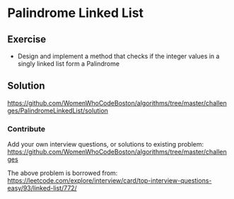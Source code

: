 # Palindrome Linked List

## Exercise
* Design and implement a method that checks if the integer values in a singly linked list form a Palindrome

## Solution
https://github.com/WomenWhoCodeBoston/algorithms/tree/master/challenges/PalindromeLinkedList/solution

### Contribute
Add your own interview questions, or solutions to existing problem: https://github.com/WomenWhoCodeBoston/algorithms/tree/master/challenges

The above problem is borrowed from: https://leetcode.com/explore/interview/card/top-interview-questions-easy/93/linked-list/772/
